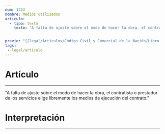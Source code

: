 ```yaml
---
num: 1253
nombre: Medios utilizados
articulo: 
  - tipo: texto
    texto: "A falta de ajuste sobre el modo de hacer la obra, el contratista o prestador de los servicios elige libremente los medios de ejecución del contrato."


previo: "[[legal/Articulos/Código Civil y Comercial de la Nación/Libro Tercero/Título 4/Capítulo 6/Sección 1/Sección 1, Disposiciones comunes a las obras y a los servicios.md|Sección 1, Disposiciones comunes a las obras y a los servicios]]"
tags: 
 - legal/articulo
---
```

# Artículo
---
"A falta de ajuste sobre el modo de hacer la obra, el contratista o prestador de los servicios elige libremente los medios de ejecución del contrato."

# Interpretación
---
